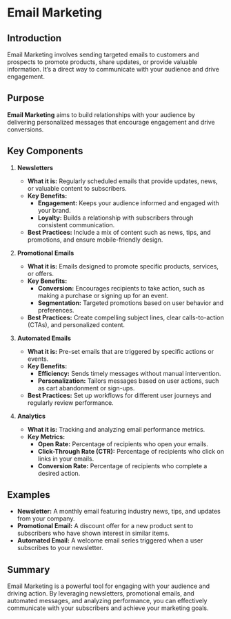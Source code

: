 # Email Marketing

## Introduction
Email Marketing involves sending targeted emails to customers and prospects to promote products, share updates, or provide valuable information. It’s a direct way to communicate with your audience and drive engagement.

## Purpose
**Email Marketing** aims to build relationships with your audience by delivering personalized messages that encourage engagement and drive conversions.

## Key Components

1. **Newsletters**
   - **What it is:** Regularly scheduled emails that provide updates, news, or valuable content to subscribers.
   - **Key Benefits:**
     - **Engagement:** Keeps your audience informed and engaged with your brand.
     - **Loyalty:** Builds a relationship with subscribers through consistent communication.
   - **Best Practices:** Include a mix of content such as news, tips, and promotions, and ensure mobile-friendly design.

2. **Promotional Emails**
   - **What it is:** Emails designed to promote specific products, services, or offers.
   - **Key Benefits:**
     - **Conversion:** Encourages recipients to take action, such as making a purchase or signing up for an event.
     - **Segmentation:** Targeted promotions based on user behavior and preferences.
   - **Best Practices:** Create compelling subject lines, clear calls-to-action (CTAs), and personalized content.

3. **Automated Emails**
   - **What it is:** Pre-set emails that are triggered by specific actions or events.
   - **Key Benefits:**
     - **Efficiency:** Sends timely messages without manual intervention.
     - **Personalization:** Tailors messages based on user actions, such as cart abandonment or sign-ups.
   - **Best Practices:** Set up workflows for different user journeys and regularly review performance.

4. **Analytics**
   - **What it is:** Tracking and analyzing email performance metrics.
   - **Key Metrics:**
     - **Open Rate:** Percentage of recipients who open your emails.
     - **Click-Through Rate (CTR):** Percentage of recipients who click on links in your emails.
     - **Conversion Rate:** Percentage of recipients who complete a desired action.

## Examples
- **Newsletter:** A monthly email featuring industry news, tips, and updates from your company.
- **Promotional Email:** A discount offer for a new product sent to subscribers who have shown interest in similar items.
- **Automated Email:** A welcome email series triggered when a user subscribes to your newsletter.

## Summary
Email Marketing is a powerful tool for engaging with your audience and driving action. By leveraging newsletters, promotional emails, and automated messages, and analyzing performance, you can effectively communicate with your subscribers and achieve your marketing goals.
